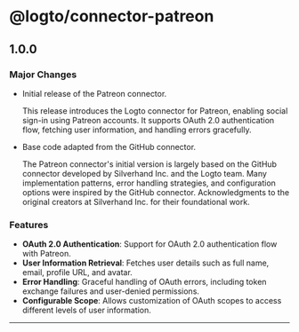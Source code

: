 # @logto/connector-patreon

## 1.0.0

### Major Changes

- Initial release of the Patreon connector.

  This release introduces the Logto connector for Patreon, enabling social sign-in using Patreon accounts. It supports OAuth 2.0 authentication flow, fetching user information, and handling errors gracefully.

- Base code adapted from the GitHub connector.

  The Patreon connector's initial version is largely based on the GitHub connector developed by Silverhand Inc. and the Logto team. Many implementation patterns, error handling strategies, and configuration options were inspired by the GitHub connector. Acknowledgments to the original creators at Silverhand Inc. for their foundational work.

### Features

- **OAuth 2.0 Authentication**: Support for OAuth 2.0 authentication flow with Patreon.
- **User Information Retrieval**: Fetches user details such as full name, email, profile URL, and avatar.
- **Error Handling**: Graceful handling of OAuth errors, including token exchange failures and user-denied permissions.
- **Configurable Scope**: Allows customization of OAuth scopes to access different levels of user information.

---
